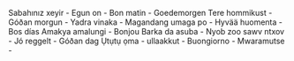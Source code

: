 Sabahınız xeyir -
Egun on -
Bon matin -
Goedemorgen
Tere hommikust -
Góðan morgun -
Yadra vinaka -
Magandang umaga po -
Hyvää huomenta -
Bos días
Amakya amalungi -
Bonjou
Barka da asuba -
Nyob zoo sawv ntxov -
Jó reggelt -
Góðan dag
Ụtụtụ ọma -
ullaakkut -
Buongiorno -
Mwaramutse -
